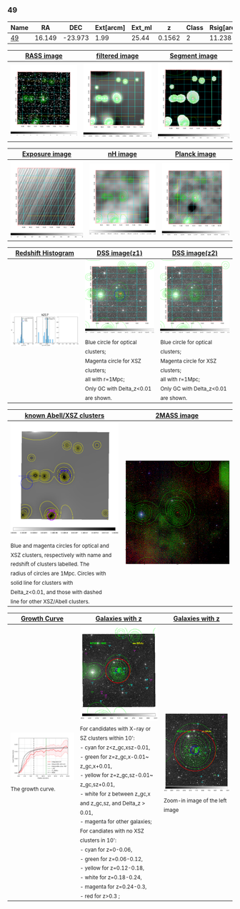 <div STYLE="page-break-after: always;"></div>

### 49

|Name          |RA          |DEC      | Ext[arcm] | Ext_ml | z    | Class| Rsig[arcmin] | CRsig[c/s] | CR500[c/s] | R500[Mpc] |L500[erg/s]|F500[erg/s/cm^2]| M500[Msun]|Tx[keV]|beta|GC(XSZ,Delta_z<0.01)| GC(OPT,Delta_z<0.01)|GC|alias|
|--------------|------------|------------|---|---|-----------|--------|------|------|----|----|----|----|----|----|----|----|----|----|---|
|[49](script/49.md)     | 16.149       | -23.973       | 1.99    | 25.44   | 0.1562 | 2   | 11.238 |0.172 |0.160 |1.009 |2.104e+44 |3.164e-12 |3.399e+14 |4.787 |0.901 |MCXC, |Wen, |MCXC, |k217|

|[RASS image](../image/49/49_img.pdf)|[filtered image](../image/49/49_fil.pdf)|[Segment image](../image/49/49_seg.pdf)|
|-------------------|--------------------|-------------------|
| <img src="../image/49/49_img.png" width="300">  | <img src="../image/49/49_fil.png" width="300">   | <img src="../image/49/49_seg.png" width="300">  |

|[Exposure image](../image/49/49_mex.pdf)| [nH image](../image/49/49_nh.pdf)| [Planck image](../image/49/49_p.pdf)|
|-------------------|--------------------|-------------------|
|<img src="../image/49/49_mex.png" width="300">   | <img src="../image/49/49_nh.png" width="300">    | <img src="../image/49/49_p.png" width="300"> |

|[Redshift Histogram](../image/49/49_zg.pdf) | [DSS image(z1)](../image/49/49_dss_z1.pdf)      |  [DSS image(z2)](../image/49/49_dss_z2.pdf)    |
|-------------------|--------------------|-------------------|
|<img src="../image/49/49_zg.png" width="300"> |<img src="../image/49/49_dss_z1.png" width="300"> <sub><br>Blue circle for optical clusters; <br>Magenta circle for XSZ clusters; <br>all with r=1Mpc; <br>Only GC with Delta_z<0.01 are shown. </sub>| <img src="../image/49/49_dss_z2.png" width="300"><sub><br>Blue circle for optical clusters; <br>Magenta circle for XSZ clusters; <br>all with r=1Mpc; <br>Only GC with Delta_z<0.01 are shown. </sub> |

|[known Abell/XSZ clusters](../image/49/49_m.pdf) | [2MASS image](../image/49/49_2mass.pdf)      |
|-------------------|-------------------|
|<img src=../image/49/49_m.png width="300"> <sub><br>Blue and magenta circles for optical and <br>XSZ clusters, respectively with name and <br>redshift of clusters labelled. The <br>radius of circles are 1Mpc. Circles with <br>solid line for clusters with <br>Delta_z<0.01, and those with dashed <br>line for other XSZ/Abell clusters.        </sub>|<img src="../image/49/49_2mass.png" width="300">  |

|[Growth Curve](../image/49/49_gca_all.png) |[Galaxies with z](../image/49/49_opt_ned.pdf) |[Galaxies with z](../image/49/49_opt_ned_zoom.pdf) |
|-------------------|-------------------|-------------------|
| <img src="../image/49/49_gca_all.png" width="300"> <sub><br>The growth curve.</sub>| <img src=../image/49/49_opt_ned.png width="300"> <br><sub> For candidates with X-ray or SZ clusters within 10': <br> - cyan for z<z_gc,xsz-0.01, <br> - green for z=z_gc,x-0.01~ z_gc,x+0.01, <br> - yellow for z=z_gc,sz-0.01~ z_gc,sz+0.01, <br> - white for z between z_gc,x and z_gc,sz, and Delta_z > 0.01, <br> - magenta for other galaxies; <br>For candiates with no XSZ clusters in 10': <br> - cyan for z=0-0.06, <br> - green for z=0.06-0.12, <br> - yellow for z=0.12-0.18, <br> - white for z=0.18-0.24, <br> - magenta for z=0.24-0.3, <br> - red for z>0.3 ;  </sub>|<img src=../image/49/49_opt_ned_zoom.png width="300">  <br><sub> Zoom-in image of the left image</sub>|





